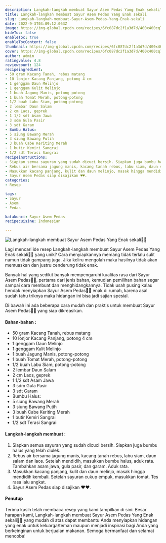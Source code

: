 ```yaml
---
description: Langkah-langkah membuat Sayur Asem Pedas Yang Enak sekali"
title: Langkah-langkah membuat Sayur Asem Pedas Yang Enak sekali
slug: Langkah-langkah-membuat-Sayur-Asem-Pedas-Yang-Enak-sekali
date: 2022-9-3T03:09:12.063Z
image: https://img-global.cpcdn.com/recipes/6fc087dc2f1a3d7d/400x400cq70/photo.jpg
hideToc: false
enableToc: true
enableTocContent: false
thumbnail: https://img-global.cpcdn.com/recipes/6fc087dc2f1a3d7d/400x400cq70/photo.jpg
cover: https://img-global.cpcdn.com/recipes/6fc087dc2f1a3d7d/400x400cq70/photo.jpg
author: admin
ratingvalue: 4.8
reviewcount: 124
recipeingredient:
- 50 gram Kacang Tanah, rebus matang
- 10 lonjor Kacang Panjang, potong 4 cm
- 1 genggam Daun Melinjo
- 1 genggam Kulit Melinjo
- 1 buah Jagung Manis, potong-potong
- 1 buah Tomat Merah, potong-potong
- 1/2 buah Labu Siam, potong-potong
- 2 lembar Daun Salam
- 2 cm Laos, geprek
- 1 1/2 sdt Asam Jawa
- 3 sdm Gula Pasir
- 3 sdt Garam
- Bumbu Halus:
- 5 siung Bawang Merah
- 3 siung Bawang Putih
- 3 buah Cabe Keriting Merah
- 1 butir Kemiri Sangrai
- 1/2 sdt Terasi Sangrai
recipeinstructions:
- Siapkan semua sayuran yang sudah dicuci bersih. Siapkan juga bumbu halus yang telah diulek.
- Rebus air bersama jagung manis, kacang tanah rebus, labu siam, daun salam dan laos. Setelah mendidih, masukkan bumbu halus, aduk rata. Tambahkan asam jawa, gula pasir, dan garam. Aduk rata.
- Masukkan kacang panjang, kulit dan daun melinjo, masak hingga mendidih kembali. Setelah sayuran cukup empuk, masukkan tomat. Tes rasa lalu angkat.
- Sayur Asem Pedas siap disajikan ♥️♥️.
categories:
- Resep

tags:
- Sayur
- Asem
- Pedas

katakunci: Sayur Asem Pedas
recipecuisine: Indonesian

---
```


![Langkah-langkah membuat Sayur Asem Pedas Yang Enak sekali👩‍🍳](https://img-global.cpcdn.com/recipes/6fc087dc2f1a3d7d/400x400cq70/photo.jpg)

Lagi mencari ide resep Langkah-langkah membuat Sayur Asem Pedas Yang Enak sekali👩‍🍳 yang unik? Cara menyiapkannya memang tidak terlalu sulit namun tidak gampang juga. Jika keliru mengolah maka hasilnya tidak akan memuaskan dan justru cenderung tidak enak.

Banyak hal yang sedikit banyak mempengaruhi kualitas rasa dari Sayur Asem Pedas👩‍🍳, pertama dari jenis bahan, kemudian pemilihan bahan segar sampai cara membuat dan menghidangkannya. Tidak usah pusing kalau hendak menyiapkan Sayur Asem Pedas👩‍🍳 enak di rumah, karena asal sudah tahu triknya maka hidangan ini bisa jadi sajian spesial.

Di bawah ini ada beberapa cara mudah dan praktis untuk membuat Sayur Asem Pedas👩‍🍳 yang siap dikreasikan.

<!--inarticleads1-->

#### Bahan-bahan :

- 50 gram Kacang Tanah, rebus matang
- 10 lonjor Kacang Panjang, potong 4 cm
- 1 genggam Daun Melinjo
- 1 genggam Kulit Melinjo
- 1 buah Jagung Manis, potong-potong
- 1 buah Tomat Merah, potong-potong
- 1/2 buah Labu Siam, potong-potong
- 2 lembar Daun Salam
- 2 cm Laos, geprek
- 1 1/2 sdt Asam Jawa
- 3 sdm Gula Pasir
- 3 sdt Garam
- Bumbu Halus:
- 5 siung Bawang Merah
- 3 siung Bawang Putih
- 3 buah Cabe Keriting Merah
- 1 butir Kemiri Sangrai
- 1/2 sdt Terasi Sangrai

<!--inarticleads2-->

#### Langkah-langkah membuat :

1. Siapkan semua sayuran yang sudah dicuci bersih. Siapkan juga bumbu halus yang telah diulek.
1. Rebus air bersama jagung manis, kacang tanah rebus, labu siam, daun salam dan laos. Setelah mendidih, masukkan bumbu halus, aduk rata. Tambahkan asam jawa, gula pasir, dan garam. Aduk rata.
1. Masukkan kacang panjang, kulit dan daun melinjo, masak hingga mendidih kembali. Setelah sayuran cukup empuk, masukkan tomat. Tes rasa lalu angkat.
1. Sayur Asem Pedas siap disajikan ♥️♥️.

#### Penutup

Terima kasih telah membaca resep yang kami tampilkan di sini. Besar harapan kami, Langkah-langkah membuat Sayur Asem Pedas Yang Enak sekali👩‍🍳 yang mudah di atas dapat membantu Anda menyiapkan hidangan yang enak untuk keluarga/teman maupun menjadi inspirasi bagi Anda yang berkeinginan untuk berjualan makanan. Semoga bermanfaat dan selamat mencoba!